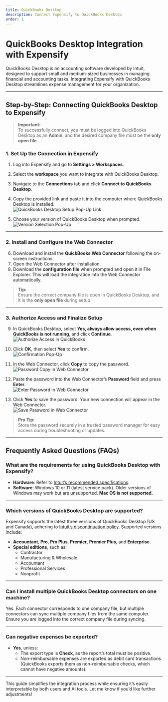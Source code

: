 ```yaml
---
title: QuickBooks Desktop
description: Connect Expensify to QuickBooks Desktop
order: 1
---
```

# QuickBooks Desktop Integration with Expensify

QuickBooks Desktop is an accounting software developed by Intuit, designed to support small and medium-sized businesses in managing financial and accounting tasks. Integrating Expensify with QuickBooks Desktop streamlines expense management for your organization.

---

## Step-by-Step: Connecting QuickBooks Desktop to Expensify

> **Important:**  
> To successfully connect, you must be logged into QuickBooks Desktop as an **Admin**, and the desired company file must be the **only open file**.

### 1. Set Up the Connection in Expensify
1. Log into Expensify and go to **Settings > Workspaces**.
2. Select the **workspace** you want to integrate with QuickBooks Desktop.
3. Navigate to the **Connections** tab and click **Connect to QuickBooks Desktop**.
4. Copy the provided link and paste it into the computer where QuickBooks Desktop is installed.  
   ![QuickBooks Desktop Setup Pop-Up Link](https://help.expensify.com/assets/images/QBO_desktop_01.png)

5. Choose your version of QuickBooks Desktop when prompted.  
   ![Version Selection Pop-Up](https://help.expensify.com/assets/images/QBO_desktop_02.png)

---

### 2. Install and Configure the Web Connector
6. Download and install the **QuickBooks Web Connector** following the on-screen instructions.
7. Open the Web Connector after installation.
8. Download the **configuration file** when prompted and open it in File Explorer. This will load the integration into the Web Connector automatically.

> **Tip:**  
> Ensure the correct company file is open in QuickBooks Desktop, and it is the **only open file** during setup.

---

### 3. Authorize Access and Finalize Setup
9. In QuickBooks Desktop, select **Yes, always allow access, even when QuickBooks is not running**, and click **Continue**.  
   ![Authorize Access in QuickBooks](https://help.expensify.com/assets/images/QBO_desktop_04.png)

10. Click **OK**, then select **Yes** to confirm.  
    ![Confirmation Pop-Up](https://help.expensify.com/assets/images/QBO_desktop_05.png)

11. In the Web Connector, click **Copy** to copy the password.  
    ![Password Copy in Web Connector](https://help.expensify.com/assets/images/QBO_desktop_06.png)

12. Paste the password into the Web Connector’s **Password** field and press **Enter**.  
    ![Enter Password in Web Connector](https://help.expensify.com/assets/images/QBO_desktop_08.png)

13. Click **Yes** to save the password. Your new connection will appear in the Web Connector.  
    ![Save Password in Web Connector](https://help.expensify.com/assets/images/QBO_desktop_07.png)

> **Pro Tip:**  
> Store the password securely in a trusted password manager for easy access during troubleshooting or updates.

---

## Frequently Asked Questions (FAQs)

### **What are the requirements for using QuickBooks Desktop with Expensify?**
- **Hardware**: Refer to [Intuit’s recommended specifications](https://quickbooks.intuit.com/learn-support/en-us/help-article/install-products/system-requirements-quickbooks-desktop-2022/L9664spDA_US_en_US).
- **Software**: Windows 10 or 11 (latest service pack). Older versions of Windows may work but are unsupported. **Mac OS is not supported.**

---

### **Which versions of QuickBooks Desktop are supported?**
Expensify supports the latest three versions of QuickBooks Desktop (US and Canada), adhering to [Intuit’s discontinuation policy](https://quickbooks.intuit.com/learn-support/en-us/help-article/feature-preferences/quickbooks-desktop-service-discontinuation-policy/L17cXxlie_US_en_US). Supported versions include:
- **Accountant**, **Pro**, **Pro Plus**, **Premier**, **Premier Plus**, and **Enterprise**.
- **Special editions**, such as:
  - Contractor
  - Manufacturing & Wholesale
  - Accountant
  - Professional Services
  - Nonprofit

---

### **Can I install multiple QuickBooks Desktop connectors on one machine?**
Yes. Each connector corresponds to one company file, but multiple connectors can sync multiple company files from the same computer. Ensure you are logged into the correct company file during syncing.

---

### **Can negative expenses be exported?**
- **Yes**, unless:
  - The export type is **Check**, as the report’s total must be positive.
  - Non-reimbursable expenses are exported as debit card transactions (QuickBooks exports them as non-reimbursable checks, which cannot have negative amounts).

---

This guide simplifies the integration process while ensuring it’s easily interpretable by both users and AI tools. Let me know if you’d like further adjustments!
